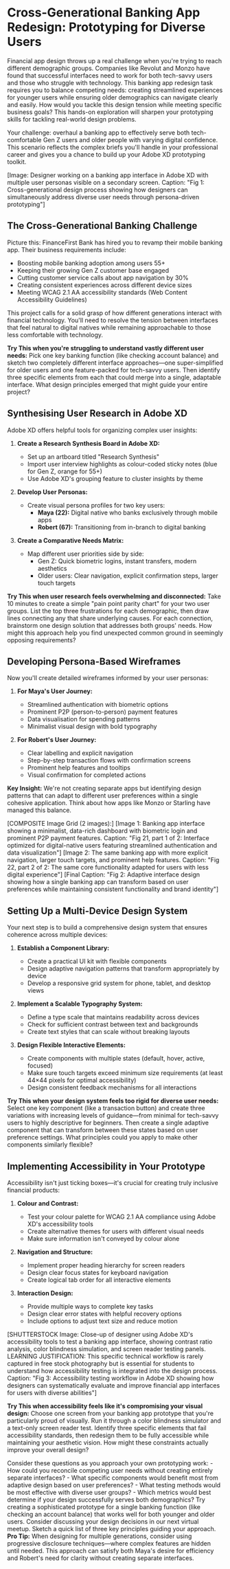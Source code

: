 # Cross-Generational Banking App Redesign: Prototyping for Diverse Users

Financial app design throws up a real challenge when you're trying to reach different demographic groups. Companies like Revolut and Monzo have found that successful interfaces need to work for both tech-savvy users and those who struggle with technology. This banking app redesign task requires you to balance competing needs: creating streamlined experiences for younger users while ensuring older demographics can navigate clearly and easily. How would you tackle this design tension while meeting specific business goals? This hands-on exploration will sharpen your prototyping skills for tackling real-world design problems.

Your challenge: overhaul a banking app to effectively serve both tech-comfortable Gen Z users and older people with varying digital confidence. This scenario reflects the complex briefs you'll handle in your professional career and gives you a chance to build up your Adobe XD prototyping toolkit.

[Image: Designer working on a banking app interface in Adobe XD with multiple user personas visible on a secondary screen. Caption: "Fig 1: Cross-generational design process showing how designers can simultaneously address diverse user needs through persona-driven prototyping"]

## The Cross-Generational Banking Challenge

Picture this: FinanceFirst Bank has hired you to revamp their mobile banking app. Their business requirements include:

- Boosting mobile banking adoption among users 55+
- Keeping their growing Gen Z customer base engaged
- Cutting customer service calls about app navigation by 30%
- Creating consistent experiences across different device sizes
- Meeting WCAG 2.1 AA accessibility standards (Web Content Accessibility Guidelines)

This project calls for a solid grasp of how different generations interact with financial technology. You'll need to resolve the tension between interfaces that feel natural to digital natives while remaining approachable to those less comfortable with technology.

**Try This when you're struggling to understand vastly different user needs:** Pick one key banking function (like checking account balance) and sketch two completely different interface approaches—one super-simplified for older users and one feature-packed for tech-savvy users. Then identify three specific elements from each that could merge into a single, adaptable interface. What design principles emerged that might guide your entire project?

## Synthesising User Research in Adobe XD

Adobe XD offers helpful tools for organizing complex user insights:

1. **Create a Research Synthesis Board in Adobe XD:**
   - Set up an artboard titled "Research Synthesis"
   - Import user interview highlights as colour-coded sticky notes (blue for Gen Z, orange for 55+)
   - Use Adobe XD's grouping feature to cluster insights by theme

2. **Develop User Personas:**
   - Create visual persona profiles for two key users:
     - **Maya (22):** Digital native who banks exclusively through mobile apps
     - **Robert (67):** Transitioning from in-branch to digital banking

3. **Create a Comparative Needs Matrix:**
   - Map different user priorities side by side:
     - Gen Z: Quick biometric logins, instant transfers, modern aesthetics
     - Older users: Clear navigation, explicit confirmation steps, larger touch targets

**Try This when user research feels overwhelming and disconnected:** Take 10 minutes to create a simple "pain point parity chart" for your two user groups. List the top three frustrations for each demographic, then draw lines connecting any that share underlying causes. For each connection, brainstorm one design solution that addresses both groups' needs. How might this approach help you find unexpected common ground in seemingly opposing requirements?

## Developing Persona-Based Wireframes

Now you'll create detailed wireframes informed by your user personas:

1. **For Maya's User Journey:**
   - Streamlined authentication with biometric options
   - Prominent P2P (person-to-person) payment features
   - Data visualisation for spending patterns
   - Minimalist visual design with bold typography

2. **For Robert's User Journey:**
   - Clear labelling and explicit navigation
   - Step-by-step transaction flows with confirmation screens
   - Prominent help features and tooltips
   - Visual confirmation for completed actions

**Key Insight:** We're not creating separate apps but identifying design patterns that can adapt to different user preferences within a single cohesive application. Think about how apps like Monzo or Starling have managed this balance.

[COMPOSITE Image Grid (2 images):]
[Image 1: Banking app interface showing a minimalist, data-rich dashboard with biometric login and prominent P2P payment features. Caption: "Fig 21, part 1 of 2: Interface optimized for digital-native users featuring streamlined authentication and data visualization"]
[Image 2: The same banking app with more explicit navigation, larger touch targets, and prominent help features. Caption: "Fig 22, part 2 of 2: The same core functionality adapted for users with less digital experience"]
[Final Caption: "Fig 2: Adaptive interface design showing how a single banking app can transform based on user preferences while maintaining consistent functionality and brand identity"]

## Setting Up a Multi-Device Design System

Your next step is to build a comprehensive design system that ensures coherence across multiple devices:

1. **Establish a Component Library:**
   - Create a practical UI kit with flexible components
   - Design adaptive navigation patterns that transform appropriately by device
   - Develop a responsive grid system for phone, tablet, and desktop views

2. **Implement a Scalable Typography System:**
   - Define a type scale that maintains readability across devices
   - Check for sufficient contrast between text and backgrounds
   - Create text styles that can scale without breaking layouts

3. **Design Flexible Interactive Elements:**
   - Create components with multiple states (default, hover, active, focused)
   - Make sure touch targets exceed minimum size requirements (at least 44×44 pixels for optimal accessibility)
   - Design consistent feedback mechanisms for all interactions

**Try This when your design system feels too rigid for diverse user needs:** Select one key component (like a transaction button) and create three variations with increasing levels of guidance—from minimal for tech-savvy users to highly descriptive for beginners. Then create a single adaptive component that can transform between these states based on user preference settings. What principles could you apply to make other components similarly flexible?

## Implementing Accessibility in Your Prototype

Accessibility isn't just ticking boxes—it's crucial for creating truly inclusive financial products:

1. **Colour and Contrast:**
   - Test your colour palette for WCAG 2.1 AA compliance using Adobe XD's accessibility tools
   - Create alternative themes for users with different visual needs
   - Make sure information isn't conveyed by colour alone

2. **Navigation and Structure:**
   - Implement proper heading hierarchy for screen readers
   - Design clear focus states for keyboard navigation
   - Create logical tab order for all interactive elements

3. **Interaction Design:**
   - Provide multiple ways to complete key tasks
   - Design clear error states with helpful recovery options
   - Include options to adjust text size and reduce motion

[SHUTTERSTOCK Image: Close-up of designer using Adobe XD's accessibility tools to test a banking app interface, showing contrast ratio analysis, color blindness simulation, and screen reader testing panels. LEARNING JUSTIFICATION: This specific technical workflow is rarely captured in free stock photography but is essential for students to understand how accessibility testing is integrated into the design process. Caption: "Fig 3: Accessibility testing workflow in Adobe XD showing how designers can systematically evaluate and improve financial app interfaces for users with diverse abilities"]

**Try This when accessibility feels like it's compromising your visual design:** Choose one screen from your banking app prototype that you're particularly proud of visually. Run it through a color blindness simulator and a text-only screen reader test. Identify three specific elements that fail accessibility standards, then redesign them to be fully accessible while maintaining your aesthetic vision. How might these constraints actually improve your overall design?

Consider these questions as you approach your own prototyping work: - How could you reconcile competing user needs without creating entirely separate interfaces? - What specific components would benefit most from adaptive design based on user preferences? - What testing methods would be most effective with diverse user groups? - Which metrics would best determine if your design successfully serves both demographics? Try creating a sophisticated prototype for a single banking function (like checking an account balance) that works well for both younger and older users. Consider discussing your design decisions in our next virtual meetup. Sketch a quick list of three key principles guiding your approach. **Pro Tip:** When designing for multiple generations, consider using progressive disclosure techniques—where complex features are hidden until needed. This approach can satisfy both Maya's desire for efficiency and Robert's need for clarity without creating separate interfaces.